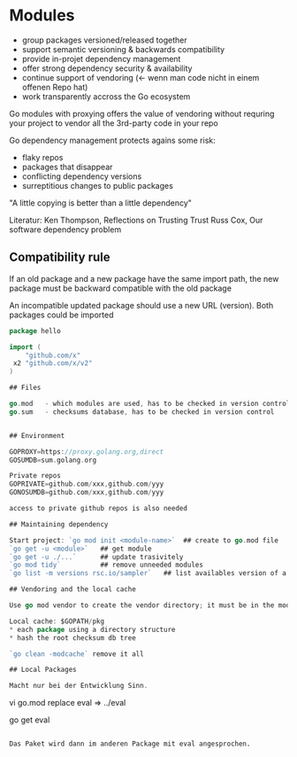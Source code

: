 # Modules

* group packages versioned/released together
* support semantic versioning & backwards compatibility
* provide in-projet dependency management
* offer strong dependency security & availability
* continue support of vendoring  (<- wenn man code nicht in einem offenen Repo hat)
* work transparently accross the Go ecosystem

Go modules with proxying offers the value of vendoring without requring your project to vendor all the 3rd-party code in your repo

Go dependency management protects agains some risk: 
* flaky repos
* packages that disappear
* conflicting dependency versions
* surreptitious changes to public packages

"A little copying is better than a little dependency"

Literatur:
Ken Thompson, Reflections on Trusting Trust
Russ Cox, Our software dependency problem

## Compatibility rule

If an old package and a new package have the same import path, the new package must be backward compatible with the old package

An incompatible updated package should use a new URL (version). Both packages could be imported

```go
package hello

import (
    "github.com/x"
 x2 "github.com/x/v2"
)

## Files

go.mod   - which modules are used, has to be checked in version control 
go.sum   - checksums database, has to be checked in version control


## Environment

GOPROXY=https://proxy.golang.org,direct
GOSUMDB=sum.golang.org

Private repos
GOPRIVATE=github.com/xxx,github.com/yyy
GONOSUMDB=github.com/xxx,github.com/yyy

access to private github repos is also needed

## Maintaining dependency

Start project: `go mod init <module-name>`  ## create to go.mod file
`go get -u <module>`   ## get module
`go get -u ./...`      ## update trasivitely
`go mod tidy`          ## remove unneeded modules
`go list -m versions rsc.io/sampler`   ## list availables version of a dependency

## Vendoring and the local cache

Use go mod vendor to create the vendor directory; it must be in the modules root directory (along with go.mod)

Local cache: $GOPATH/pkg
* each package using a directory structure
* hash the root checksum db tree

`go clean -modcache` remove it all

## Local Packages

Macht nur bei der Entwicklung Sinn. 

```
vi go.mod
replace eval => ../eval

go get eval
```

Das Paket wird dann im anderen Package mit eval angesprochen. 
